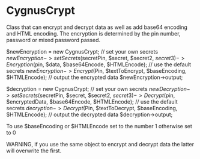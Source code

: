 CygnusCrypt
===========

Class that can encrypt and decrypt data as well as add base64 encoding and HTML encoding. The encryption is determined by the pin number, password or mixed password passed.

$newEncryption = new CygnusCrypt;
// set your own secrets
$newEncryption->setSecrets($secretPin, $secret, $secret2, $secret3)->Encryption($pin, $data, $base64Encode, $HTMLEncode);
// use the default secrets
$newEncryption->Encrypt($Pin, $textToEncrypt, $baseEncoding, $HTMLEncode);
// output the encrypted data
$newEncryption->output;

$decryption = new CygnusCrypt;
// set your own secrets
$newDecryption->setSecrets($secretPin, $secret, $secret2, $secret3)->Decrypt($pin, $encryptedData, $base64Encode, $HTMLEncode);
// use the default secrets
$decryption->Decrypt($Pin, $textToDecrypt, $baseEncoding, $HTMLEncode);
// output the decrypted data
$decryption->output;

To use $baseEncoding or $HTMLEncode set to the number 1 otherwise set to 0

WARNING, if you use the same object to encrypt and decrypt data the latter will overwrite the first.
